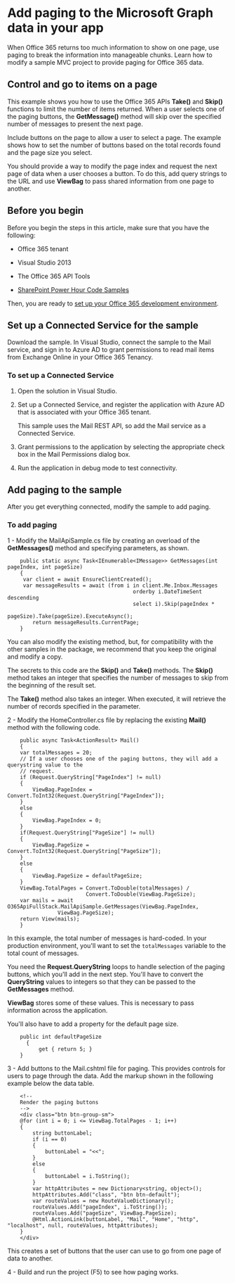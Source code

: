 ﻿
# Add paging to the Microsoft Graph data in your app 
 
When Office 365 returns too much information to show on one page, use paging to break the information into manageable chunks. Learn how to modify a sample MVC project to provide paging for Office 365 data. 
    

## Control and go to items on a page
<a name="sectionSection0"> </a>

This example shows you how to use the Office 365 APIs  **Take()** and **Skip()** functions to limit the number of items returned. When a user selects one of the paging buttons, the **GetMessage()** method will skip over the specified number of messages to present the next page.

Include buttons on the page to allow a user to select a page. The example shows how to set the number of buttons based on the total records found and the page size you select. 

You should provide a way to modify the page index and request the next page of data when a user chooses a button. To do this, add query strings to the URL and use  **ViewBag** to pass shared information from one page to another.


## Before you begin
<a name="sectionSection1"> </a>

Before you begin the steps in this article, make sure that you have the following:


- Office 365 tenant
    
- Visual Studio 2013
    
- The Office 365 API Tools
    
-  [SharePoint Power Hour Code Samples](https://github.com/OfficeDev/SharePoint-Power-Hour-Code-Samples)
    
Then, you are ready to  [set up your Office 365 development environment](..\howto\setup-development-environment.md).


## Set up a Connected Service for the sample
<a name="sectionSection2"> </a>

Download the sample. In Visual Studio, connect the sample to the Mail service, and sign in to Azure AD to grant permissions to read mail items from Exchange Online in your Office 365 Tenancy.


### To set up a Connected Service


1. Open the solution in Visual Studio.
    
2. Set up a Connected Service, and register the application with Azure AD that is associated with your Office 365 tenant.
    
    This sample uses the Mail REST API, so add the Mail service as a Connected Service.
    
3. Grant permissions to the application by selecting the appropriate check box in the Mail Permissions dialog box.
    
4. Run the application in debug mode to test connectivity.
    

## Add paging to the sample
<a name="sectionSection3"> </a>

After you get everything connected, modify the sample to add paging. 


### To add paging


1 - Modify the MailApiSample.cs file by creating an overload of the  **GetMessages()** method and specifying parameters, as shown.
   
```
    public static async Task<IEnumerable<IMessage>> GetMessages(int pageIndex, int pageSize) 
    { 
     var client = await EnsureClientCreated(); 
     var messageResults = await (from i in client.Me.Inbox.Messages 
                                        orderby i.DateTimeSent descending 
                                        select i).Skip(pageIndex *
                                        pageSize).Take(pageSize).ExecuteAsync(); 
        return messageResults.CurrentPage; 
    } 

```


You can also modify the existing method, but, for compatibility with the other samples in the package, we recommend that you keep the original and modify a copy.
    
The secrets to this code are the  **Skip()** and **Take()** methods. The **Skip()** method takes an integer that specifies the number of messages to skip from the beginning of the result set.
    
The  **Take()** method also takes an integer. When executed, it will retrieve the number of records specified in the parameter.
    
2 - Modify the HomeController.cs file by replacing the existing  **Mail()** method with the following code.
        
```
    public async Task<ActionResult> Mail() 
    { 
    var totalMessages = 20; 
    // If a user chooses one of the paging buttons, they will add a querystring value to the     
    // request. 
    if (Request.QueryString["PageIndex"] != null) 
    { 
        ViewBag.PageIndex = Convert.ToInt32(Request.QueryString["PageIndex"]); 
    } 
    else 
    {  
        ViewBag.PageIndex = 0; 
    } 
    if(Request.QueryString["PageSize"] != null) 
    { 
        ViewBag.PageSize = Convert.ToInt32(Request.QueryString["PageSize"]); 
    } 
    else 
    { 
        ViewBag.PageSize = defaultPageSize;                 
    } 
    ViewBag.TotalPages = Convert.ToDouble(totalMessages) /                           
                         Convert.ToDouble(ViewBag.PageSize); 
    var mails = await O365ApiFullStack.MailApiSample.GetMessages(ViewBag.PageIndex,
                ViewBag.PageSize); 
    return View(mails); 
    } 

``` 


In this example, the total number of messages is hard-coded. In your production environment, you'll want to set the `totalMessages` variable to the total count of messages.
    
You need the  **Request.QueryString** loops to handle selection of the paging buttons, which you'll add in the next step. You'll have to convert the **QueryString** values to integers so that they can be passed to the **GetMessages** method.
    
**ViewBag** stores some of these values. This is necessary to pass information across the application. 
    
You'll also have to add a property for the default page size.
    
```
    public int defaultPageSize  
      { 
          get { return 5; } 
    } 

```

3 - Add buttons to the Mail.cshtml file for paging. This provides controls for users to page through the data. Add the markup shown in the following example below the data table.

```
    <!-- 
    Render the paging buttons 
    --> 
    <div class="btn btn-group-sm"> 
    @for (int i = 0; i <= ViewBag.TotalPages - 1; i++) 
    { 
        string buttonLabel; 
        if (i == 0) 
        { 
            buttonLabel = "<<"; 
        } 
        else 
        { 
            buttonLabel = i.ToString(); 
        }         
        var httpAttributes = new Dictionary<string, object>(); 
        httpAttributes.Add("class", "btn btn-default"); 
        var routeValues = new RouteValueDictionary(); 
        routeValues.Add("pageIndex", i.ToString()); 
        routeValues.Add("pageSize", ViewBag.PageSize);             
        @Html.ActionLink(buttonLabel, "Mail", "Home", "http", "localhost", null, routeValues, httpAttributes); 
    } 
    </div> 

```


This creates a set of buttons that the user can use to go from one page of data to another. 
    
4 - Build and run the project (F5) to see how paging works.
    